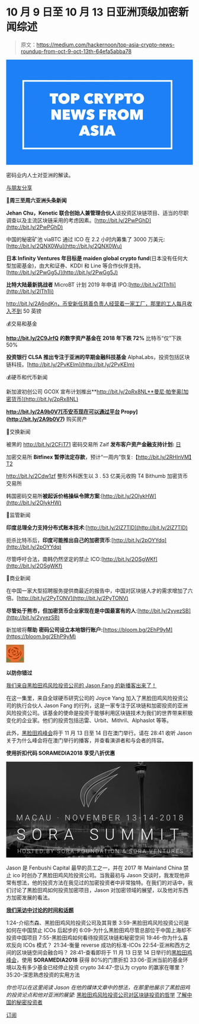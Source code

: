 # 10 月 9 日至 10 月 13 日亚洲顶级加密新闻综述

> 原文：<https://medium.com/hackernoon/top-asia-crypto-news-roundup-from-oct-9-oct-13th-64efa5abba78>

![](img/2a1817c7bf74c08dd27cccda36eb77d7.png)

密码业内人士对亚洲的解读。

[与朋友分享](mailto:?subject=Check%20out%20this%20Asia%20crypto%20newsletter&body=GlobalCoinResearch.com%0A%0A)

🌟**周三至周六亚洲头条新闻**

**Jehan Chu，Kenetic 联合创始人兼管理合伙人**谈投资区块链项目、适当的尽职调查以及主流区块链采用的考虑因素。[http://bit.ly/2PwPGhD](http://bit.ly/2PwPGhD)

中国的秘密矿池 viaBTC 通过 ICO 在 2.2 小时内筹集了 3000 万美元:[http://bit.ly/2QNX0Wu](http://bit.ly/2QNX0Wu)

**日本 Infinity Ventures 年目标是 maiden global crypto fund**(日本没有任何大型加密基金)，由大和证券、KDDI 和 Line 等合作伙伴支持。[http://bit.ly/2PwGg5J](http://bit.ly/2PwGg5J)

**比特大陆最新挑战者** MicroBT 计划 2019 年申请 IPO:[http://bit.ly/2ITh1Ii](http://bit.ly/2ITh1Ii)

http://bit.ly/2A6ndKn，币安新任慈善负责人经营着一家工厂，那里的工人每月收入不到 50 英镑

💰交易和基金

**http://bit.ly/2C9JrfQ 的数字资产基金在 2018 年下跌 72%** 比特币“仅”下跌 50%

**投资银行 CLSA 推出专注于亚洲的早期金融科技基金** AlphaLabs，投资包括区块链科技。[http://bit.ly/2PvKElm](http://bit.ly/2PvKElm)

💰硬币和代币新闻

新加波初创公司 GCOX 宣布计划推出**http://bit.ly/2pRx8NL**曼尼·帕奎奥[加密货币](http://bit.ly/2pRx8NL)

**http://bit.ly/2A9b0V7[币安币现在可以通过平台 Propy](http://bit.ly/2A9b0V7)** 购买房产

💸交换新闻

被黑的 http://bit.ly/2CFiT71 密码交易所 Zaif **发布客户资产金融支持计划:** [日](http://bit.ly/2CFiT71)

加密交易所 **Bitfinex 暂停法定存款**，预计“一周内”恢复:【http://bit.ly/2RHInVM】T2

http://bit.ly/2Cdw1zf 整形外科医生以 3 . 53 亿美元收购 T4 Bithumb 加密货币交易所

韩国密码交易所**被起诉价格操纵令牌方案**:[http://bit.ly/2OlykHW](http://bit.ly/2OlykHW)

🎌监管新闻

**印度总理全力支持分布式账本技术**:[http://bit.ly/2IZ7TlD](http://bit.ly/2IZ7TlD)

扼杀比特币后，**印度可能推出自己的加密货币**:[http://bit.ly/2pOYYdq](http://bit.ly/2pOYYdq)

尽管呼吁合法，南韩仍然坚定的禁止 ICO:[http://bit.ly/2OSgWKf](http://bit.ly/2OSgWKf)

💼商业新闻

在中国一家大型招聘服务提供商最近的报告中，中国对区块链人才的需求增加了六倍。[http://bit.ly/2PyTONV](http://bit.ly/2PyTONV)

**尽管处于熊市，但加密货币企业家现在是中国最富有的人**:[http://bit.ly/2yyezSB](http://bit.ly/2yyezSB)

新加坡将**帮助** **密码公司设立本地银行账户:**[https://bloom.bg/2EhP9yM](https://bloom.bg/2EhP9yM)

![](img/377f7c15f3d654662effaf8f12eccae4.png)

**以防你错过**

[我们来自黑脸田鸡风险投资公司的 Jason Fang 的新播客出来了！](https://globalcoinresearch.us17.list-manage.com/track/click?u=859b0d423a7f7baa4cdb46f26&id=e77852a0f5&e=a1f04d06bc)

在这一集里，来自全球硬币研究公司的 Joyce Yang 加入了黑脸田鸡风险投资公司的执行合伙人 Jason Fang 的行列，这是一家专注于区块链和加密投资的亚洲风险投资公司。该基金的使命是投资于能够利用区块链技术为我们的世界带来积极变化的企业家。他们的投资包括迅雷、Urbit、Mithril、Alphaslot 等等。

此外，[黑脸田鸡峰会](https://globalcoinresearch.us17.list-manage.com/track/click?u=859b0d423a7f7baa4cdb46f26&id=22a7a29099&e=a1f04d06bc)将于 11 月 13 日至 14 日在澳门举行。请在 28:41 收听 Jason 关于为什么峰会将在澳门举行的播客，并查看演讲者和与会者的阵容。

**使用折扣代码 SORAMEDIA2018 享受八折优惠**

![](img/32ee2169ba5c65ea6e6e5b055c5601f8.png)

Jason 是 Fenbushi Capital 最早的员工之一，并在 2017 年 Mainland China 禁止 ico 时创办了黑脸田鸡风险投资公司。当我最初与 Jason 交谈时，我发现他非常有想法，他的投资方法在我见过的加密投资者中非常独特。在我们的对话中，我们讨论了黑脸田鸡如何投资加密项目，Jason 对加密领域的展望，以及他对东西方加密发展的看法。

[**我们采访中讨论的时间和话题**](https://globalcoinresearch.us17.list-manage.com/track/click?u=859b0d423a7f7baa4cdb46f26&id=fdf830cab6&e=a1f04d06bc)

1:24-介绍杰森、黑脸田鸡风险投资公司及其背景
3:59-黑脸田鸡风险投资公司是如何在中国禁止 ICOs 后起步的
6:09-为什么黑脸田鸡尽管总部位于中国上海却不投资中国项目
7:55-黑脸田鸡如何看待投资区块链和秘密空间
19:46-你为什么喜欢反向 ICOs 模式？
21:34-衡量 reverse 成功的标准-ICOs
22:54-亚洲和西方之间的区块链空间会融合吗？
28:41-查看即将于 11 月 13 日至 14 日举行的[黑脸田鸡峰会](https://globalcoinresearch.us17.list-manage.com/track/click?u=859b0d423a7f7baa4cdb46f26&id=6058315485&e=a1f04d06bc)，使用 **SORAMEDIA2018** 获得 80%的门票折扣
33:06-亚洲当前的基金环境以及有多少基金已经停止投资 crypto
34:47-您认为 crypto 的赢家在哪里？
35:20-深思熟虑投资的实用方法

*你也可以在这里阅读 Jason 在他的媒体文章中的想法，在那里他展示了黑脸田鸡的投资论点和他对亚洲的展望:*
[黑脸田鸡风险投资公司对区块链投资的哲学](https://globalcoinresearch.us17.list-manage.com/track/click?u=859b0d423a7f7baa4cdb46f26&id=862823a228&e=a1f04d06bc)
[了解中国的秘密投资者](https://globalcoinresearch.us17.list-manage.com/track/click?u=859b0d423a7f7baa4cdb46f26&id=6ff3295a71&e=a1f04d06bc)

[订阅](http://globalcoinresearch.com/)
